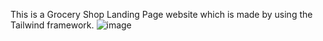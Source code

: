 This is a Grocery Shop Landing Page website which is made by using the Tailwind framework.
![image](https://github.com/Jamil115/Grocery-Shop-Landing-Page/assets/101088169/1944ffc6-949e-401e-85c9-010b2a20d45d)
